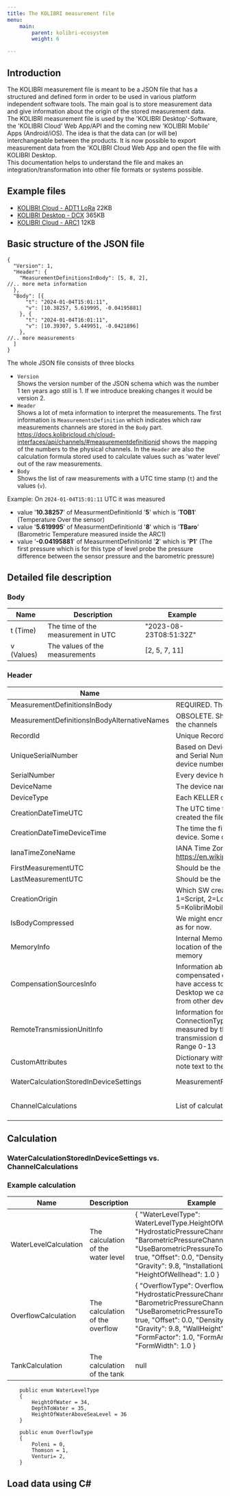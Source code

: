 ```yaml
---
title: The KOLIBRI measurement file
menu:
    main:
        parent: kolibri-ecosystem
        weight: 6

---
```


## Introduction
The KOLIBRI measurement file is meant to be a JSON file that has a structured and defined form in order to be used in various platform independent software tools. The main goal is to store measurement data and give information about the origin of the stored measurement data.  
The KOLIBRI measurement file is used by the 'KOLIBRI Desktop'-Software, the 'KOLIBRI Cloud' Web App/API and the coming new 'KOLIBRI Mobile' Apps (Android/iOS). The idea is that the data can (or will be) interchangeable between the products. It is now possible to export measurement data from the 'KOLIBRI Cloud Web App and open the file with KOLIBRI Desktop.  
This documentation helps to understand the file and makes an integration/transformation into other file formats or systems possible.


## Example files
- [KOLIBRI Cloud - ADT1 LoRa](https://raw.githubusercontent.com/KELLERAGfuerDruckmesstechnik/Kolibri-Cloud-Documentation/master/docs.kolibricloud.ch.cloud-interfaces/static/data/EUI-F84F25000001A0AD_2024-01-12_01_23_50.json) 22KB
- [KOLIBRI Desktop - DCX](https://raw.githubusercontent.com/KELLERAGfuerDruckmesstechnik/Kolibri-Cloud-Documentation/master/docs.kolibricloud.ch.cloud-interfaces/static/data/REC-5.5-539216_2024-01-12_02_08_19.json) 365KB
- [KOLIBRI Cloud - ARC1](https://raw.githubusercontent.com/KELLERAGfuerDruckmesstechnik/Kolibri-Cloud-Documentation/master/docs.kolibricloud.ch.cloud-interfaces/static/data/CLOUD_ARC-9.20-5_2024.01.04_15-01-11.json) 12KB


## Basic structure of the JSON file
```
{
  "Version": 1,
  "Header": {
    "MeasurementDefinitionsInBody": [5, 8, 2],
//.. more meta information
  },
  "Body": [{
      "t": "2024-01-04T15:01:11",
      "v": [10.38257, 5.619995, -0.04195881]
    }, {
      "t": "2024-01-04T16:01:11",
      "v": [10.39307, 5.449951, -0.0421896]
    },
//.. more measurements
  ]
}
```

The whole JSON file consists of three blocks
 - `Version`  
   Shows the version number of the JSON schema which was the number 1 ten years ago still is 1. If we introduce breaking changes it would be version 2.
 - ``Header``  
   Shows a lot of meta information to interpret the measurements. The first information is `MeasurementsDefinition` which indicates which raw measurements channels are stored in the `Body` part. https://docs.kolibricloud.ch/cloud-interfaces/api/channels/#measurementdefinitionid shows the mapping of the numbers to the physical channels. In the `Header` are also the calculation formula stored used to calculate values such as 'water level' out of the raw measurements.
 - ```Body```  
   Shows the list of raw measurements with a UTC time stamp (`t`) and the values (`v`).

Example:
On `2024-01-04T15:01:11` UTC it was measured  
  - value '**10.38257**' of MeasurmentDefinitionId '**5**' which is '**TOB1**' (Temperature Over the sensor)
  - value '**5.619995**' of MeasurmentDefinitionId '**8**' which is '**TBaro**' (Barometric Temperature measured inside the ARC1)
  - value '**-0.04195881**' of MeasurmentDefinitionId '**2**' which is '**P1**' (The first pressure which is for this type of level probe the pressure difference between the sensor pressure and the barometric pressure)


## Detailed file description

### Body

| Name | Description | Example |
| --- | --- | --- |
| t (Time) | The time of the measurement in UTC | "2023-08-23T08:51:32Z" |
| v (Values) | The values of the measurements | [2, 5, 7, 11] |

### Header

| Name | Description | Example |
| --- | --- | --- |
| MeasurementDefinitionsInBody | REQUIRED. The list of all MeasurementDefinitionIds | [5, 8, 2]  Use the mapping in https://docs.kolibricloud.ch/cloud-interfaces/api/channels/#measurementdefinitionid to identify the correct channel|
| MeasurementDefinitionsInBodyAlternativeNames | OBSOLETE. Should be null. The list of alternative names of the channels | ["Water Temp", "Air Temp", "Pressure Diff"] |
| RecordId | Unique Record Id | "REC-10.2-157642023082308513220230824062552" |
| UniqueSerialNumber | Based on Device-Type (eg. "REC-10.2" or "ARC-9.20") and Serial Number (LoRa devices use the EUI instead the device number) | "EUI-009D6B0000C5D33D" |
| SerialNumber | Every device has a serial number | "1234" |
| DeviceName | The device name in KOLIBRI Cloud this is | "Eulach 10 - Winterthur" |
| DeviceType | Each KELLER device type has its own number | "30.05" |
| CreationDateTimeUTC | The UTC time the file was created based on the system that created the file | "2024-01-11T14:58:44.1999293Z" |
| CreationDateTimeDeviceTime | The time the file was created based on the time in the device. Some don't use UTC. | "2024-01-11T16:58:43" |
| IanaTimeZoneName | IANA Time Zone Name. See TZ identifier from https://en.wikipedia.org/wiki/List_of_tz_database_time_zones | "Europe/Zurich" or "CET" or "UTC" |
| FirstMeasurementUTC | Should be the UTC time stamp of the first measurement | "2023-08-23T08:51:32Z" |
| LastMeasurementUTC | Should be the UTC time stamp of the last measurement | "2023-08-24T06:25:52Z" |
| CreationOrigin | Which SW created this file? This is an enum. 0=Unknown, 1=Script, 2=Logger4, 3=Logger5, 4=KolibriDesktop, 5=KolibriMobile, 6=KolibriCloud, | 4 |
| IsBodyCompressed | We might encrypt the body in the future. This is always false as for now. | false |
| MemoryInfo | Internal Memory Info - Which gives information about the location of the data that was stored inside the device's memory | "MemoryInfo": {"SizeItem": 25.6,"Size": "25.6%","HighPage": 14,"LowPage": 251,"EndHighPage": 3,"EndLowPage": 25,"PageCount": 1047,"SizeRecord": 4096.0,"RecordTextSize": 8 } |
| CompensationSourcesInfo | Information about the source measurements of the compensated channels. Sometimes Level Probes do not have access to the barometric pressure. With KOLIBRI Desktop we can merge/interpolate the barometric pressure from other devices to make calculations possible.  | "CompensationSourcesInfo":[{"SourceUniqueSerialNumber":"REC-10.2-15764","GeneratedMeasurementDefinitionIds":[7],"CompensationDateUTC":"2023-08-24T06:28:52.6913177Z"},{"SourceUniqueSerialNumber":"REC-10.2-15764","GeneratedMeasurementDefinitionIds":[11],"CompensationDateUTC":"2023-08-24T06:30:56.1798789Z"},{"SourceUniqueSerialNumber":"REC-10.2-15764","GeneratedMeasurementDefinitionIds":[7,11],"CompensationDateUTC":"2023-08-24T06:36:26.4745526Z"}] |
| RemoteTransmissionUnitInfo | Information for RemoteTransmissionUnits. This ConnectionTypeId indicates which channels can be measured by the sensors connected to the remote transmission device (sometimes called: DeviceTypeId). Range 0-13 | "RemoteTransmissionUnitInfo": {"ConnectionTypeId": 3 },|
| CustomAttributes | Dictionary with various information. Eg. "RecordNotes is the note text to the device in the KOLIBRI Cloud | { "RecordName": "CLOUD ARC-9.20-5 2024.01.04 15-01-11", "RecordNotes": "This is a note" } |
| WaterCalculationStoredInDeviceSettings | MeasurementFileFormatWaterCalculationStoredInDevice | "WaterCalculationStoredInDeviceSettings":{"WaterLevelCalculation":{"WaterLevelType":34,"HydrostaticPressureChannelId":11,"BarometricPressureChannelId":0,"UseBarometricPressureToCompensate":false,"Offset":0.0,"Density":998.2,"Gravity":9.80665,"InstallationLength":0.0,"HeightOfWellhead":0.0},"OverflowCalculation":null,"TankCalculation":null} |
| ChannelCalculations | List of calculations | "ChannelCalculations":[{"CalculationParameters":{"HydrostaticPressureMeasurementDefinitionId":"11","BarometricPressureMeasurementDefinitionId":"0","CorrespondingMeasurementDefinitionId":"34","Gravity":"9.80665","Offset":"0","Density":"998.2","UseBarometricPressureToCompensate":"False","From":null,"To":null},"CalculationTypeId":1,"ChannelInfo":{"ChannelType":34,"MeasurementDefinitionId":34,"Name":"mH20 (E)","Description":"","ColorCode":"#8c45ef","UnitType":3}}] |



## Calculation

### WaterCalculationStoredInDeviceSettings vs. ChannelCalculations


### Example calculation


| Name | Description | Example |
| --- | --- | --- |
| WaterLevelCalculation | The calculation of the water level | { "WaterLevelType": WaterLevelType.HeightOfWater, "HydrostaticPressureChannelId": 1, "BarometricPressureChannelId": 2, "UseBarometricPressureToCompensate": true, "Offset": 0.0, "Density": 1.0, "Gravity": 9.8, "InstallationLength": 1.0, "HeightOfWellhead": 1.0 } |
| OverflowCalculation | The calculation of the overflow | { "OverflowType": OverflowType.Poleni, "HydrostaticPressureChannelId": 1, "BarometricPressureChannelId": 2, "UseBarometricPressureToCompensate": true, "Offset": 0.0, "Density": 1.0, "Gravity": 9.8, "WallHeight": 1.0, "FormFactor": 1.0, "FormAngle": 1.0, "FormWidth": 1.0 } |
| TankCalculation | The calculation of the tank | null |


```
    public enum WaterLevelType
    {
        HeightOfWater = 34,
        DepthToWater = 35,
        HeightOfWaterAboveSeaLevel = 36
    }

    public enum OverflowType
    {
        Poleni = 0,
        Thomson = 1,
        Venturi= 2,
    }
```

## Load data using C#

